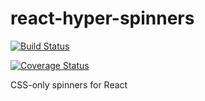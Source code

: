 # react-hyper-spinners

[![Build Status](https://travis-ci.org/hcsgzh/react-hyper-spinners.svg?branch=master)](https://travis-ci.org/hcsgzh/react-hyper-spinners)

[![Coverage Status](https://coveralls.io/repos/github/hcsgzh/react-hyper-spinners/badge.svg?branch=master)](https://coveralls.io/github/hcsgzh/react-hyper-spinners?branch=master)

CSS-only spinners for React
